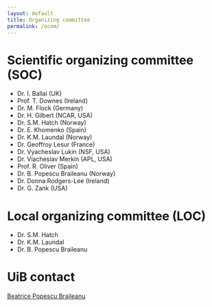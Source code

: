 ```yaml
---
layout: default
title: Organizing committee
permalink: /ocom/
---
```





# Scientific organizing committee (SOC)

* Dr. I. Ballai (UK)
* Prof. T. Downes (Ireland)
* Dr. M. Flock (Germany)
* Dr. H. Gilbert (NCAR, USA)
* Dr. S.M. Hatch (Norway)
* Dr. E. Khomenko (Spain)
* Dr. K.M. Laundal (Norway)
* Dr. Geoffroy Lesur (France)
* Dr. Vyacheslav Lukin (NSF, USA)
* Dr. Viacheslav Merkin (APL, USA)
* Prof. R. Oliver (Spain)
* Dr. B. Popescu Braileanu (Norway) 
* Dr.  Donna Rodgers-Lee (Ireland)
* Dr. G. Zank (USA)


# Local organizing committee (LOC)

* Dr. S.M. Hatch
* Dr. K.M. Laundal
* Dr. B. Popescu Braileanu



# UiB contact

[Beatrice Popescu Braileanu](https://www4.uib.no/en/find-employees/Beatrice.Annemone.Popescu.Braileanu)
